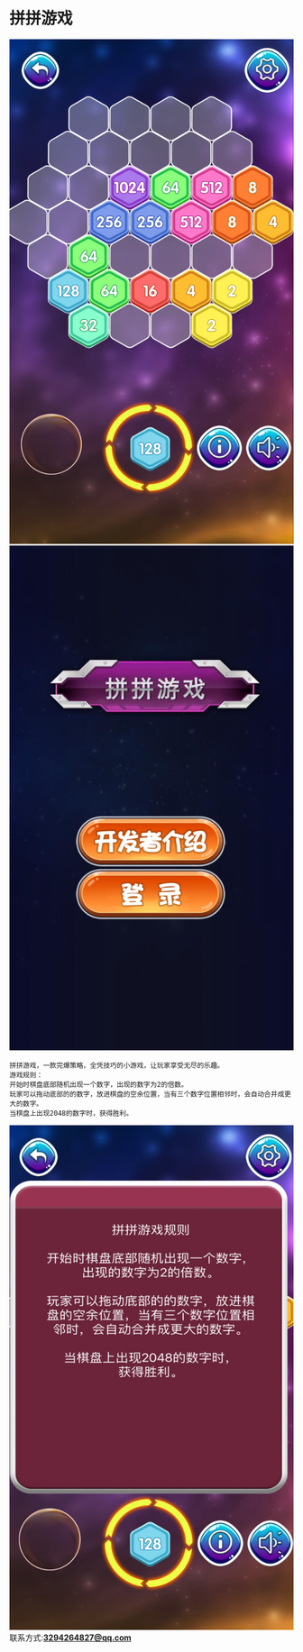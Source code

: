# 拼拼游戏

![](1.jpg)
![](3.jpg)


```
拼拼游戏，一款完爆策略，全凭技巧的小游戏，让玩家享受无尽的乐趣。
游戏规则：
开始时棋盘底部随机出现一个数字，出现的数字为2的倍数。
玩家可以拖动底部的的数字，放进棋盘的空余位置，当有三个数字位置相邻时，会自动合并成更大的数字。
当棋盘上出现2048的数字时，获得胜利。

```
![](2.jpg)
联系方式:**3294264827@qq.com**
